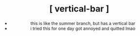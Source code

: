 <div align="center">
    <h1>[ vertical-bar ]</h1>
    <h3></h3>
</div>

<div align="center">

- this is like the summer branch, but has a vertical bar
- i tried this for one day got annoyed and quitted lmao